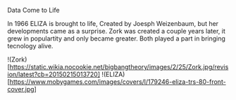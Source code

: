 Data Come to Life

In 1966 ELIZA is brought to life,
Created by Joesph Weizenbaum, but her developments came as a surprise.
Zork was created a couple years later,
it grew in populartity and only became greater.
Both played a part in bringing tecnology alive.


!(Zork)[https://static.wikia.nocookie.net/bigbangtheory/images/2/25/Zork.jpg/revision/latest?cb=20150215013720]
!(ELIZA)[https://www.mobygames.com/images/covers/l/179246-eliza-trs-80-front-cover.jpg]
